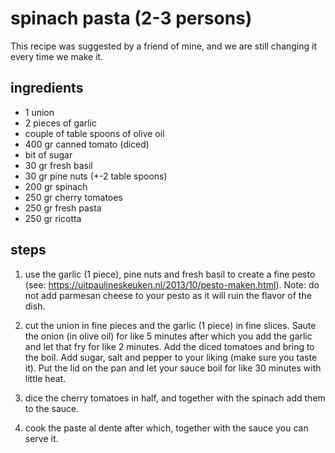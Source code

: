 # spinach pasta (2-3 persons)

This recipe was suggested by a friend of mine, and we are still changing it every time we make it.

## ingredients
- 1 union
- 2 pieces of garlic
- couple of table spoons of olive oil
- 400 gr canned tomato (diced)
- bit of sugar
- 30 gr fresh basil
- 30 gr pine nuts (+-2 table spoons)
- 200 gr spinach
- 250 gr cherry tomatoes
- 250 gr fresh pasta
- 250 gr ricotta

## steps
1. use the garlic (1 piece), pine nuts and fresh basil to create a fine pesto
   (see: https://uitpaulineskeuken.nl/2013/10/pesto-maken.html).
   Note: do not add parmesan cheese to your pesto as it will ruin the flavor
         of the dish.
   
2. cut the union in fine pieces and the garlic (1 piece) in fine slices.
   Saute the onion (in olive oil) for like 5 minutes after which you add the
   garlic and let that fry for like 2 minutes. Add the diced tomatoes and
   bring to the boil. Add sugar, salt and pepper to your liking (make sure
   you taste it). Put the lid on the pan and let your sauce boil for like
   30 minutes with little heat.

3. dice the cherry tomatoes in half, and together with the spinach add them
   to the sauce.  

4. cook the paste al dente after which, together with the sauce you can serve it.

